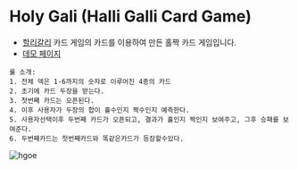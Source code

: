 # Holy Gali (Halli Galli Card Game)
- [할리갈리](https://ko.wikipedia.org/wiki/%ED%95%A0%EB%A6%AC%EA%B0%88%EB%A6%AC) 카드 게임의 카드를 이용하여 만든 홀짝 카드 게임입니다.
- [데모 페이지](https://asset.moss.land/HGOE/index.html)

```
룰 소개:
1. 전체 덱은 1-6까지의 숫자로 이루어진 4종의 카드
2. 초기에 카드 두장을 받는다.
3. 첫번째 카드는 오픈된다.
4. 이후 사용자가 두장의 합이 홀수인지 짝수인지 예측한다.
5. 사용자선택이후 두번째 카드가 오픈되고, 결과가 홀인지 짝인지 보여주고, 그후 승패를 보여준다. 
6. 두번째카드는 첫번째카드와 똑같은카드가 등장할수있다.
```

![hgoe](https://user-images.githubusercontent.com/13128375/193191959-f0e74c5e-cc5c-43f2-ab46-575fa09c3eb0.gif)
